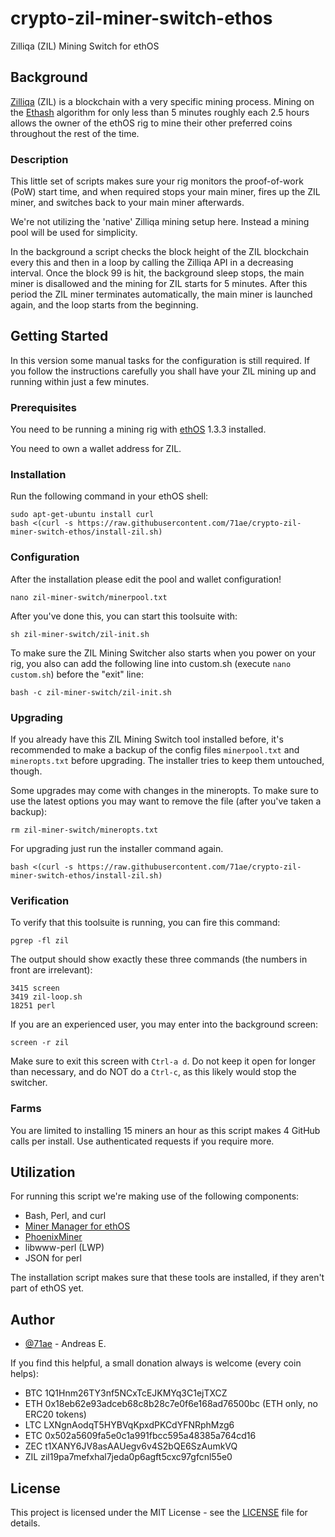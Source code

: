 # crypto-zil-miner-switch-ethos
Zilliqa (ZIL) Mining Switch for ethOS

## Background

[Zilliqa](https://github.com/Zilliqa/Zilliqa) (ZIL) is a blockchain with a
very specific mining process. Mining on the
[Ethash](https://github.com/ethereum/wiki/wiki/Ethash)
algorithm for only less than 5 minutes roughly each 2.5 hours allows the
owner of the ethOS rig to mine their other preferred coins throughout
the rest of the time.

### Description

This little set of scripts makes sure your rig monitors the proof-of-work
(PoW) start time, and when required stops your main miner, fires up the
ZIL miner, and switches back to your main miner afterwards.

We're not utilizing the 'native' Zilliqa mining setup here. Instead a
mining pool will be used for simplicity.

In the background a script checks the block height of the ZIL blockchain
every this and then in a loop by calling the Zilliqa API in a decreasing
interval. Once the block 99 is hit, the background sleep stops, the main
miner is disallowed and the mining for ZIL starts for 5 minutes. After
this period the ZIL miner terminates automatically, the main miner is
launched again, and the loop starts from the beginning.

## Getting Started

In this version some manual tasks for the configuration is still required.
If you follow the instructions carefully you shall have your ZIL mining up
and running within just a few minutes.

### Prerequisites

You need to be running a mining rig with [ethOS](http://ethosdistro.com) 1.3.3
installed.

You need to own a wallet address for ZIL.

### Installation

Run the following command in your ethOS shell:

```
sudo apt-get-ubuntu install curl
bash <(curl -s https://raw.githubusercontent.com/71ae/crypto-zil-miner-switch-ethos/install-zil.sh)
```

### Configuration

After the installation please edit the pool and wallet configuration!
```
nano zil-miner-switch/minerpool.txt
```

After you've done this, you can start this toolsuite with:
```
sh zil-miner-switch/zil-init.sh
```

To make sure the ZIL Mining Switcher also starts when you power on your rig,
you also can add the following line into custom.sh (execute `nano custom.sh`)
before the "exit" line:
```
bash -c zil-miner-switch/zil-init.sh
```

### Upgrading

If you already have this ZIL Mining Switch tool installed before,
it's recommended to make a backup of the config files `minerpool.txt`
and `mineropts.txt` before upgrading. The installer tries to keep them
untouched, though.

Some upgrades may come with changes in the mineropts. To make sure to
use the latest options you may want to remove the file (after you've
taken a backup):
```
rm zil-miner-switch/mineropts.txt
```

For upgrading just run the installer command again.
```
bash <(curl -s https://raw.githubusercontent.com/71ae/crypto-zil-miner-switch-ethos/install-zil.sh)
```

### Verification

To verify that this toolsuite is running, you can fire this command:
```
pgrep -fl zil
```
The output should show exactly these three commands (the numbers in front
are irrelevant):
```
3415 screen
3419 zil-loop.sh
18251 perl
```

If you are an experienced user, you may enter into the background screen:
```
screen -r zil
```
Make sure to exit this screen with `Ctrl-a d`. Do not keep it open for
longer than necessary, and do NOT do a `Ctrl-c`, as this likely would
stop the switcher.

### Farms

You are limited to installing 15 miners an hour as this script makes
4 GitHub calls per install. Use authenticated requests if you require more.

## Utilization

For running this script we're making use of the following components:

* Bash, Perl, and curl
* [Miner Manager for ethOS](https://github.com/cynixx3/third-party-miner-installer-for-ethos)
* [PhoenixMiner](https://phoenix-miner.github.io)
* libwww-perl (LWP)
* JSON for perl

The installation script makes sure that these tools are installed, if
they aren't part of ethOS yet.

## Author

* [@71ae](https://github.com/71ae) - Andreas E.

If you find this helpful, a small donation always is welcome
(every coin helps):

- BTC 1Q1Hnm26TY3nf5NCxTcEJKMYq3C1ejTXCZ
- ETH 0x18eb62e93adceb68c8b28c7e0f6e168ad76500bc (ETH only, no ERC20 tokens)
- LTC LXNgnAodqT5HYBVqKpxdPKCdYFNRphMzg6
- ETC 0x502a5609fa5e0c1a991fbcc595a48385a764cd16
- ZEC t1XANY6JV8asAAUegv6v4S2bQE6SzAumkVQ
- ZIL zil19pa7mefxhal7jeda0p6agft5cxc97gfcnl55e0

## License

This project is licensed under the MIT License - see the [LICENSE](LICENSE)
file for details.

